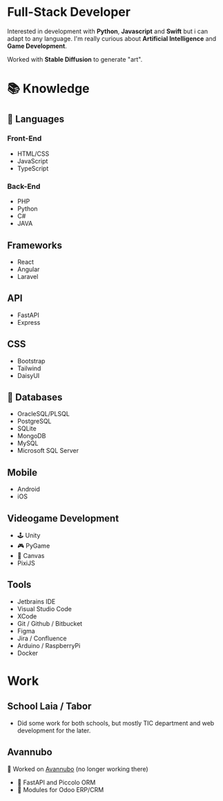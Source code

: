 # Full-Stack Developer
Interested in development with **Python**, **Javascript** and **Swift** but i can adapt to any language. I'm really curious about **Artificial Intelligence** and **Game Development**.

Worked with **Stable Diffusion** to generate "art".

# 📚 Knowledge
## 🐍 Languages

### Front-End 
- HTML/CSS
- JavaScript
- TypeScript

### Back-End
- PHP
- Python
- C#
- JAVA

## Frameworks
- React
- Angular
- Laravel

## API
-  FastAPI
-  Express

## CSS
- Bootstrap
- Tailwind
- DaisyUI

## 📀 Databases
-  OracleSQL/PLSQL
-  PostgreSQL
-  SQLite
-  MongoDB
-  MySQL
-  Microsoft SQL Server

## Mobile
- Android
- iOS

## Videogame Development
- 🕹️ Unity
- 🎮 PyGame
- 🔺 Canvas
- PixiJS

## Tools
- Jetbrains IDE
- Visual Studio Code
- XCode
- Git / Github / Bitbucket
- Figma
- Jira / Confluence
- Arduino / RaspberryPi
- Docker

# Work
## School Laia / Tabor
- Did some work for both schools, but mostly TIC department and web development for the later.

## Avannubo
💼 Worked on [Avannubo](https://avannubo.com/) (no longer working there)
- 🔰 FastAPI and Piccolo ORM
- 📂 Modules for Odoo ERP/CRM
